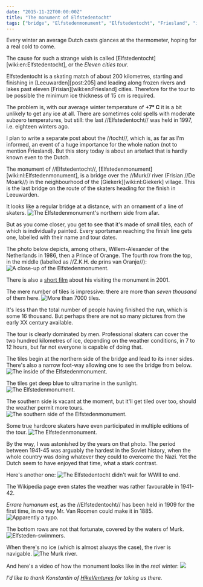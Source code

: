 ```yaml
---
date: "2015-11-22T00:00:00Z"
title: "The monument of Elfstedentocht"
tags: ["bridge", "Elfstedenmonument", "Elfstedentocht", "Friesland", "ice", "interesting", "Leeuwarden", "Netherlands", "skating", "sport", "water", "Willem-Alexander"]
---
```


Every winter an average Dutch casts glances at the thermometer, hoping for a real cold to come.

The cause for such a strange wish is called [Elfstedentocht][wiki:en:Elfstedentocht], or the *Eleven cities tour*.

<!--more-->

Elfstedentocht is a skating match of about 200 kilometres, starting and finishing in [Leeuwarden][post:205] and leading along frozen rivers and lakes past eleven [Frisian][wiki:en:Friesland] cities. Therefore for the tour to be possible the minimum ice thickness of 15 cm is required.

The problem is, with our average winter temperature of **+7° C** it is a bit unlikely to get any ice at all. There are sometimes cold spells with moderate subzero temperatures, but still: the last //Elfstedentocht// was held in 1997, i.e. eighteen winters ago.

I plan to write a separate post about the //tocht//, which is, as far as I'm informed, an event of a huge importance for the whole nation (not to mention Friesland). But this story today is about an artefact that is hardly known even to the Dutch.

The monument of //Elfstedentocht//, [Elfstedenmonument][wiki:nl:Elfstedenmonument], is a bridge over the //Murk// river (Frisian //De Moark//) in the neighbourhood of the [Giekerk][wiki:nl:Giekerk] village. This is the last bridge on the route of the skaters heading for the finish in Leeuwarden.

It looks like a regular bridge at a distance, with an ornament of a line of skaters.
![](img:3.bp.blogspot.com/-14jqPNJfBIY/VfmBQ1hN7LI/AAAAAAAAkd4/2Zg9C6TkWGk/s1600/dsc00903.picasaweb.jpg:a "The Elfstedenmonument's northern side from afar.")

But as you come closer, you get to see that it's made of small tiles, each of which is individually painted. Every sportsman reaching the finish line gets one, labelled with their name and tour dates.

The photo below depicts, among others, Willem-Alexander of the Netherlands in 1986, then a Prince of Orange. The fourth row from the top, in the middle (labelled as //Z.K.H. de prins van Oranje//):
![](img:1.bp.blogspot.com/-8ojqtXuxLXk/VfmBRCuOHcI/AAAAAAAAkdo/FSooq8eA8FE/s1600/dsc00905.picasaweb.jpg:a "A close-up of the Elfstedenmonument.")

There is also a [short film](https://www.youtube.com/watch?v=6bqPgFaD1jc) about his visiting the monument in 2001.

The mere number of tiles is impressive: there are more than *seven thousand* of them here.
![](img:2.bp.blogspot.com/-TKXTC-WpCp8/VfmBRsGIEcI/AAAAAAAAkd8/vFyBvjdDthw/s1600/dsc00906.picasaweb.jpg:a "More than 7000 tiles.")

It's less than the total number of people having finished the run, which is some 16 thousand. But perhaps there are not so many pictures from the early XX century available.

The tour is clearly dominated by men. Professional skaters can cover the two hundred kilometres of ice, depending on the weather conditions, in 7 to 12 hours, but far not everyone is capable of doing that.

The tiles begin at the northern side of the bridge and lead to its inner sides. There's also a narrow foot-way allowing one to see the bridge from below.
![](img:3.bp.blogspot.com/-sR3Wd2027Wc/VfmBSI1Tk8I/AAAAAAAAkdw/yVlfs7CM2Sw/s1600/dsc00907.picasaweb.jpg:a "The inside of the Elfstedenmonument.")

The tiles get deep blue to ultramarine in the sunlight.
![](img:4.bp.blogspot.com/-DWeewNS1knw/VfmBSpWFXrI/AAAAAAAAke4/pUxf3FNMOpo/s1600/dsc00908.picasaweb.jpg:a "The Elfstedenmonument.")

The southern side is vacant at the moment, but it'll get tiled over too, should the weather permit more tours.
![](img:1.bp.blogspot.com/-a3_Mwusb6wo/VfmBTUTC6vI/AAAAAAAAkeE/tXJ5IiFjQhY/s1600/dsc00910.picasaweb.jpg:a "The southern side of the Elfstedenmonument.")

Some true hardcore skaters have even participated in multiple editions of the tour.
![](img:3.bp.blogspot.com/-ZWUAMFLUpps/VfmBT7tC2QI/AAAAAAAAkeM/WA7x0AsqIpY/s1600/dsc00911.picasaweb.jpg:a "The Elfstedenmonument.")

By the way, I was astonished by the years on that photo. The period between 1941-45 was arguably the hardest in the Soviet history, when the whole country was doing whatever they could to overcome the Nazi. Yet the Dutch seem to have enjoyed that time, what a stark contrast.

Here's another one:
![](img:2.bp.blogspot.com/-snj_QeOSn4w/VfmBVuyvpCI/AAAAAAAAkeo/5pbBgvnmbW4/s1600/dsc00913.picasaweb.jpg:a "The Elfstedentocht didn't wait for WWII to end.")

The Wikipedia page even states the weather was rather favourable in 1941-42.

*Errare humanum est*, as the //Elfstedentocht// has been held in 1909 for the first time, in no way Mr. Van Roomen could make it in 1885.
![](img:4.bp.blogspot.com/-EsLTWkf8KO8/VfmBU05iOTI/AAAAAAAAke8/mjA_mbPcv0Y/s1600/dsc00912.picasaweb.jpg:a "Apparently a typo.")

The bottom rows are not that fortunate, covered by the waters of Murk.
![](img:4.bp.blogspot.com/-qdLXnvV1wTw/VfmBWLkY_4I/AAAAAAAAkek/0pFxAHqf7r0/s1600/dsc00914.picasaweb.jpg:a "Elfsteden-swimmers.")

When there's no ice (which is almost always the case), the river is navigable.
![](img:3.bp.blogspot.com/-xWF2ZBT_bMI/VfmBW6kLtBI/AAAAAAAAkes/rL-FWfnHXeo/s1600/dsc00921.picasaweb.jpg:a "The Murk river.")

And here's a video of how the monument looks like in the *real* winter:
![](youtube:bl8-AWMD1pw)

*I'd like to thank Konstantin of [HikeVentures](http://www.hikeventures.com/) for taking us there.*

